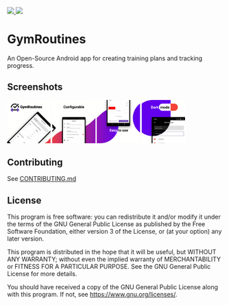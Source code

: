 <a href="https://play.google.com/store/apps/details?id=com.noahjutz.gymroutines">
    <img src="https://play.google.com/intl/en_us/badges/static/images/badges/en_badge_web_generic.png" width="200px">
</a>
<a href="https://f-droid.org/packages/com.noahjutz.gymroutines">
    <img src="https://gitlab.com/fdroid/artwork/-/raw/master/badge/get-it-on-en-us.png" width="200px">
</a>

# GymRoutines

An Open-Source Android app for creating training plans and tracking progress.

## Screenshots

<img src="fastlane/metadata/android/en-US/images/phoneScreenshots/1.png" width="20%"/>
<img src="fastlane/metadata/android/en-US/images/phoneScreenshots/2.png" width="20%"/>
<img src="fastlane/metadata/android/en-US/images/phoneScreenshots/3.png" width="20%"/>
<img src="fastlane/metadata/android/en-US/images/phoneScreenshots/4.png" width="20%"/>

## Contributing

See [CONTRIBUTING.md](CONTRIBUTING.md)

## License

This program is free software: you can redistribute it and/or modify it under the terms of the GNU General Public License as published by the Free Software Foundation, either version 3 of the License, or (at your option) any later version.

This program is distributed in the hope that it will be useful, but WITHOUT ANY WARRANTY; without even the implied warranty of MERCHANTABILITY or FITNESS FOR A PARTICULAR PURPOSE.  See the GNU General Public License for more details.

You should have received a copy of the GNU General Public License along with this program.  If not, see https://www.gnu.org/licenses/.
